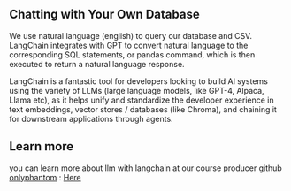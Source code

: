 ## Chatting with Your Own Database

We use natural language (english) to query our database and CSV. LangChain integrates with GPT to convert natural language to the corresponding SQL statements, or pandas command, which is then executed to return a natural language response.

LangChain is a fantastic tool for developers looking to build AI systems using the variety of LLMs (large language models, like GPT-4, Alpaca, Llama etc), as it helps unify and standardize the developer experience in text embeddings, vector stores / databases (like Chroma), and chaining it for downstream applications through agents. 

## Learn more

you can learn more about llm with langchain at our course producer github [onlyphantom](https://github.com/onlyphantom) : [Here](https://github.com/onlyphantom/llm-python)
 
